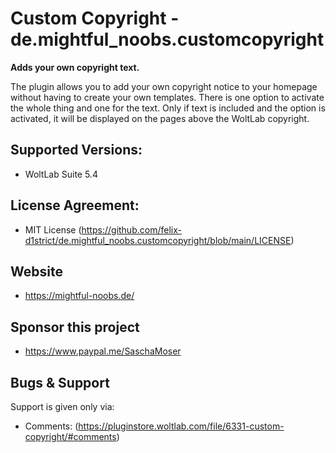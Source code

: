 Custom Copyright - de.mightful_noobs.customcopyright
====================
**Adds your own copyright text.**

The plugin allows you to add your own copyright notice to your homepage without having to create your own templates.
There is one option to activate the whole thing and one for the text. Only if text is included and the option is activated, it will be displayed on the pages above the WoltLab copyright.

## Supported Versions:
- WoltLab Suite 5.4

## License Agreement:
- MIT License <by-nc> (https://github.com/felix-d1strict/de.mightful_noobs.customcopyright/blob/main/LICENSE)

## Website
- https://mightful-noobs.de/

## Sponsor this project
- https://www.paypal.me/SaschaMoser

## Bugs & Support
Support is given only via:
- Comments: (https://pluginstore.woltlab.com/file/6331-custom-copyright/#comments)

